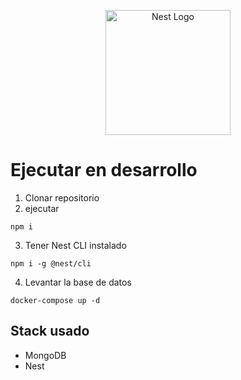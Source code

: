 <p align="center">
  <a href="http://nestjs.com/" target="blank"><img src="https://nestjs.com/img/logo-small.svg" width="200" alt="Nest Logo" /></a>
</p>

[circleci-image]: https://img.shields.io/circleci/build/github/nestjs/nest/master?token=abc123def456
[circleci-url]: https://circleci.com/gh/nestjs/nest

# Ejecutar en desarrollo

1. Clonar repositorio
2. ejecutar
```
npm i
```
3. Tener Nest CLI instalado
```
npm i -g @nest/cli
```

4. Levantar la base de datos
```
docker-compose up -d
```


## Stack usado
* MongoDB
* Nest